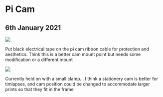 # Pi Cam
## 6th January 2021

![](https://cdn.discordapp.com/attachments/794700507448475679/796381231541256212/20210106_141106.jpg)

Put black electrical tape on the pi cam ribbon cable for protection and aesthetics. Think this is a better cam mount point but needs some modification or a different mount

![](https://cdn.discordapp.com/attachments/794700507448475679/796382236927590410/20210106_141824.jpg)

Currently held on with a small clamp... I think a stationery cam is better for timlapses, and cam position could be changed to accommodate larger prints so that they fit in the frame


